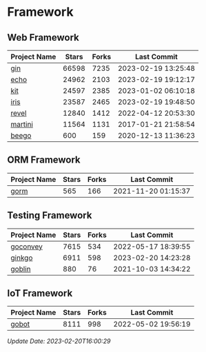 # Framework

## Web Framework
| Project Name | Stars | Forks | Last Commit |
| ------------ | ----- | ----- | ----------- |
| [gin](https://github.com/gin-gonic/gin) | 66598 | 7235 | 2023-02-19 13:25:48 |
| [echo](https://github.com/labstack/echo) | 24962 | 2103 | 2023-02-19 19:12:17 |
| [kit](https://github.com/go-kit/kit) | 24597 | 2385 | 2023-01-02 06:10:18 |
| [iris](https://github.com/kataras/iris) | 23587 | 2465 | 2023-02-19 19:48:50 |
| [revel](https://github.com/revel/revel) | 12840 | 1412 | 2022-04-12 20:53:30 |
| [martini](https://github.com/go-martini/martini) | 11564 | 1131 | 2017-01-21 21:58:54 |
| [beego](https://github.com/astaxie/beego) | 600 | 159 | 2020-12-13 11:36:23 |

## ORM Framework
| Project Name | Stars | Forks | Last Commit |
| ------------ | ----- | ----- | ----------- |
| [gorm](https://github.com/jinzhu/gorm) | 565 | 166 | 2021-11-20 01:15:37 |

## Testing Framework
| Project Name | Stars | Forks | Last Commit |
| ------------ | ----- | ----- | ----------- |
| [goconvey](https://github.com/smartystreets/goconvey) | 7615 | 534 | 2022-05-17 18:39:55 |
| [ginkgo](https://github.com/onsi/ginkgo) | 6911 | 598 | 2023-02-20 14:23:28 |
| [goblin](https://github.com/franela/goblin) | 880 | 76 | 2021-10-03 14:34:22 |

## IoT Framework
| Project Name | Stars | Forks | Last Commit |
| ------------ | ----- | ----- | ----------- |
| [gobot](https://github.com/hybridgroup/gobot) | 8111 | 998 | 2022-05-02 19:56:19 |

*Update Date: 2023-02-20T16:00:29*